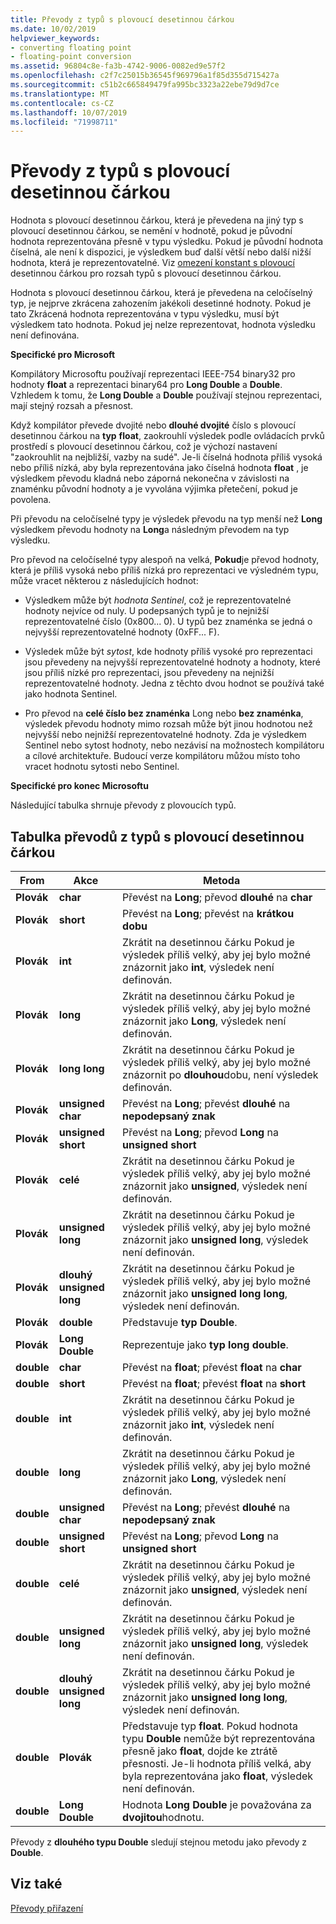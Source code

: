 ```yaml
---
title: Převody z typů s plovoucí desetinnou čárkou
ms.date: 10/02/2019
helpviewer_keywords:
- converting floating point
- floating-point conversion
ms.assetid: 96804c8e-fa3b-4742-9006-0082ed9e57f2
ms.openlocfilehash: c2f7c25015b36545f969796a1f85d355d715427a
ms.sourcegitcommit: c51b2c665849479fa995bc3323a22ebe79d9d7ce
ms.translationtype: MT
ms.contentlocale: cs-CZ
ms.lasthandoff: 10/07/2019
ms.locfileid: "71998711"
---
```

# <a name="conversions-from-floating-point-types"></a>Převody z typů s plovoucí desetinnou čárkou

Hodnota s plovoucí desetinnou čárkou, která je převedena na jiný typ s plovoucí desetinnou čárkou, se nemění v hodnotě, pokud je původní hodnota reprezentována přesně v typu výsledku. Pokud je původní hodnota číselná, ale není k dispozici, je výsledkem buď další větší nebo další nižší hodnota, která je reprezentovatelné. Viz [omezení konstant s plovoucí](../c-language/limits-on-floating-point-constants.md) desetinnou čárkou pro rozsah typů s plovoucí desetinnou čárkou.

Hodnota s plovoucí desetinnou čárkou, která je převedena na celočíselný typ, je nejprve zkrácena zahozením jakékoli desetinné hodnoty. Pokud je tato Zkrácená hodnota reprezentována v typu výsledku, musí být výsledkem tato hodnota. Pokud jej nelze reprezentovat, hodnota výsledku není definována.

**Specifické pro Microsoft**

Kompilátory Microsoftu používají reprezentaci IEEE-754 binary32 pro hodnoty **float** a reprezentaci binary64 pro **Long Double** a **Double**. Vzhledem k tomu, že **Long Double** a **Double** používají stejnou reprezentaci, mají stejný rozsah a přesnost.

Když kompilátor převede dvojité nebo **dlouhé dvojité** číslo s plovoucí desetinnou čárkou na **typ** **float**, zaokrouhlí výsledek podle ovládacích prvků prostředí s plovoucí desetinnou čárkou, což je výchozí nastavení "zaokrouhlit na nejbližší, vazby na sudé". Je-li číselná hodnota příliš vysoká nebo příliš nízká, aby byla reprezentována jako číselná hodnota **float** , je výsledkem převodu kladná nebo záporná nekonečna v závislosti na znaménku původní hodnoty a je vyvolána výjimka přetečení, pokud je povolena.

Při převodu na celočíselné typy je výsledek převodu na typ menší než **Long** výsledkem převodu hodnoty na **Long**a následným převodem na typ výsledku.

Pro převod na celočíselné typy alespoň na velká, **Pokud**je převod hodnoty, která je příliš vysoká nebo příliš nízká pro reprezentaci ve výsledném typu, může vracet některou z následujících hodnot:

- Výsledkem může být *hodnota Sentinel*, což je reprezentovatelné hodnoty nejvíce od nuly. U podepsaných typů je to nejnižší reprezentovatelné číslo (0x800... 0). U typů bez znaménka se jedná o nejvyšší reprezentovatelné hodnoty (0xFF... F).

- Výsledek může být *sytost*, kde hodnoty příliš vysoké pro reprezentaci jsou převedeny na nejvyšší reprezentovatelné hodnoty a hodnoty, které jsou příliš nízké pro reprezentaci, jsou převedeny na nejnižší reprezentovatelné hodnoty. Jedna z těchto dvou hodnot se používá také jako hodnota Sentinel.

- Pro převod na **celé číslo bez znaménka** Long nebo **bez znaménka**, výsledek převodu hodnoty mimo rozsah může být jinou hodnotou než nejvyšší nebo nejnižší reprezentovatelné hodnoty. Zda je výsledkem Sentinel nebo sytost hodnoty, nebo nezávisí na možnostech kompilátoru a cílové architektuře. Budoucí verze kompilátoru můžou místo toho vracet hodnotu sytosti nebo Sentinel.

**Specifické pro konec Microsoftu**

Následující tabulka shrnuje převody z plovoucích typů.

## <a name="table-of-conversions-from-floating-point-types"></a>Tabulka převodů z typů s plovoucí desetinnou čárkou

|From|Akce|Metoda|
|----------|--------|------------|
|**Plovák**|**char**|Převést na **Long**; převod **dlouhé** na **char**|
|**Plovák**|**short**|Převést na **Long**; převést na **krátkou** **dobu**|
|**Plovák**|**int**|Zkrátit na desetinnou čárku Pokud je výsledek příliš velký, aby jej bylo možné znázornit jako **int**, výsledek není definován.|
|**Plovák**|**long**|Zkrátit na desetinnou čárku Pokud je výsledek příliš velký, aby jej bylo možné znázornit jako **Long**, výsledek není definován.|
|**Plovák**|**long long**|Zkrátit na desetinnou čárku Pokud je výsledek příliš velký, aby jej bylo možné znázornit po **dlouhou**dobu, není výsledek definován.|
|**Plovák**|**unsigned char**|Převést na **Long**; převést **dlouhé** na **nepodepsaný znak**|
|**Plovák**|**unsigned short**|Převést na **Long**; převod **Long** na **unsigned short**|
|**Plovák**|**celé**|Zkrátit na desetinnou čárku Pokud je výsledek příliš velký, aby jej bylo možné znázornit jako **unsigned**, výsledek není definován.|
|**Plovák**|**unsigned long**|Zkrátit na desetinnou čárku Pokud je výsledek příliš velký, aby jej bylo možné znázornit jako **unsigned long**, výsledek není definován.|
|**Plovák**|**dlouhý unsigned long**|Zkrátit na desetinnou čárku Pokud je výsledek příliš velký, aby jej bylo možné znázornit jako **unsigned long long**, výsledek není definován.|
|**Plovák**|**double**|Představuje **typ Double**.|
|**Plovák**|**Long Double**|Reprezentuje jako **typ long double**.|
|**double**|**char**|Převést na **float**; převést **float** na **char**|
|**double**|**short**|Převést na **float**; převést **float** na **short**|
|**double**|**int**|Zkrátit na desetinnou čárku Pokud je výsledek příliš velký, aby jej bylo možné znázornit jako **int**, výsledek není definován.|
|**double**|**long**|Zkrátit na desetinnou čárku Pokud je výsledek příliš velký, aby jej bylo možné znázornit jako **Long**, výsledek není definován.|
|**double**|**unsigned char**|Převést na **Long**; převést **dlouhé** na **nepodepsaný znak**|
|**double**|**unsigned short**|Převést na **Long**; převod **Long** na **unsigned short**|
|**double**|**celé**|Zkrátit na desetinnou čárku Pokud je výsledek příliš velký, aby jej bylo možné znázornit jako **unsigned**, výsledek není definován.|
|**double**|**unsigned long**|Zkrátit na desetinnou čárku Pokud je výsledek příliš velký, aby jej bylo možné znázornit jako **unsigned long**, výsledek není definován.|
|**double**|**dlouhý unsigned long**|Zkrátit na desetinnou čárku Pokud je výsledek příliš velký, aby jej bylo možné znázornit jako **unsigned long long**, výsledek není definován.|
|**double**|**Plovák**|Představuje typ **float**. Pokud hodnota typu **Double** nemůže být reprezentována přesně jako **float**, dojde ke ztrátě přesnosti. Je-li hodnota příliš velká, aby byla reprezentována jako **float**, výsledek není definován.|
|**double**|**Long Double**|Hodnota **Long Double** je považována za **dvojitou**hodnotu.|

Převody z **dlouhého typu Double** sledují stejnou metodu jako převody z **Double**.

## <a name="see-also"></a>Viz také

[Převody přiřazení](../c-language/assignment-conversions.md)
